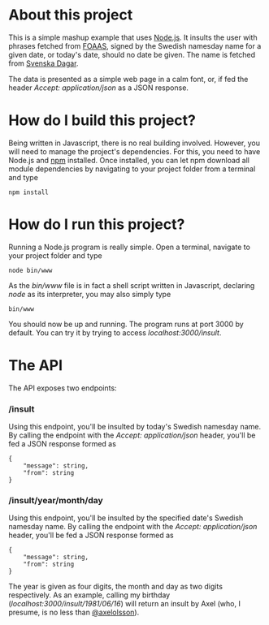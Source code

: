 # About this project

This is a simple mashup example that uses [Node.js](http://nodejs.org/). It
insults the user with phrases fetched from
[FOAAS](http://foaas.herokuapp.com/), signed by the Swedish namesday name for a
given date, or today's date, should no date be given. The name is fetched from
[Svenska Dagar](http://api.dryg.net/).

The data is presented as a simple web page in a calm font, or, if fed the
header *Accept: application/json* as a JSON response.

# How do I build this project?

Being written in Javascript, there is no real building involved. However, you
will need to manage the project's dependencies. For this, you need to have
Node.js and [npm](https://www.npmjs.com) installed. Once installed, you can let
npm download all module dependencies by navigating to your project folder from
a terminal and type

    npm install

# How do I run this project?

Running a Node.js program is really simple. Open a terminal, navigate to your
project folder and type

    node bin/www
    
As the *bin/www* file is in fact a shell script written in Javascript,
declaring *node* as its interpreter, you may also simply type
    
    bin/www

You should now be up and running. The program runs at port 3000 by default. You
can try it by trying to access *localhost:3000/insult*.

# The API

The API exposes two endpoints:

### /insult

Using this endpoint, you'll be insulted by today's Swedish namesday name. By
calling the endpoint with the *Accept: application/json* header, you'll be fed
a JSON response formed as

    {
        "message": string,
        "from": string
    }

### /insult/year/month/day

Using this endpoint, you'll be insulted by the specified date's Swedish
namesday name. By calling the endpoint with the *Accept: application/json*
header, you'll be fed a JSON response formed as

    {
        "message": string,
        "from": string
    }

The year is given as four digits, the month and day as two digits respectively.
As an example, calling my birthday (*localhost:3000/insult/1981/06/16*) will
return an insult by Axel (who, I presume, is no less than [@axelolsson](https://github.com/axelolsson)).